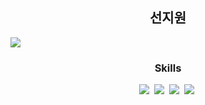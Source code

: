 <!--타이틀 부분-->
<div align="center">
  <h2>선지원</h2>
</div>

<div>
  <img src="http://mazassumnida.wtf/api/generate_badge?boj={handle})](https://solved.ac/{tjswldnjs126}"/>
</div>

<div>
  <!--내용 부분-->
  <h3 align="center">Skills</h3>
  <div align="center">
    <img src="https://img.shields.io/badge/Spring-6DB33F?style=for-the-badge&logo=spring&logoColor=white" />&nbsp
    <img src="https://img.shields.io/badge/SpringBoot-6DB33F?style=for-the-badge&logo=Spring&logoColor=white" />&nbsp
    <img src="https://img.shields.io/badge/git-F05033.svg?style=for-the-badge&logo=git&logoColor=white" />&nbsp
    <img src="https://img.shields.io/badge/github-181717.svg?style=for-the-badge&logo=github&logoColor=white" />&nbsp
  </div>
</div>

